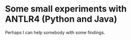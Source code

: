 # Some small experiments with ANTLR4 (Python and Java)

Perhaps I can help somebody with some findings.
